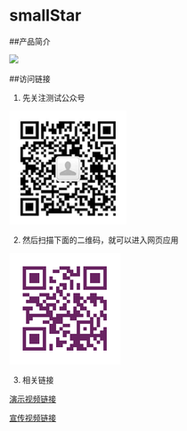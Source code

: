 # smallStar

##产品简介


![](https://github.com/sbeidao/smallStar/raw/master/images/cpsm.jpg)


##访问链接


1. 先关注测试公众号


![](https://github.com/sbeidao/smallStar/raw/master/images/csgzh.png)

2. 然后扫描下面的二维码，就可以进入网页应用


![](https://github.com/sbeidao/smallStar/raw/master/images/QRcode.png)


3. 相关链接


[演示视频链接](http://pan.baidu.com/s/1i5ln8KP)


[宣传视频链接](http://pan.baidu.com/)







